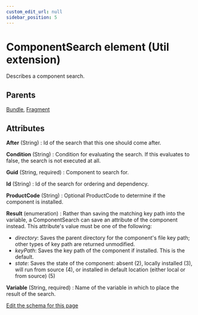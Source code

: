 ```yaml
---
custom_edit_url: null
sidebar_position: 5
---
```

# ComponentSearch element (Util extension)
Describes a component search.

## Parents
[Bundle](../wxs/bundle.md), [Fragment](../wxs/fragment.md)

## Attributes
**After** (String)
  : Id of the search that this one should come after.

**Condition** (String)
  : Condition for evaluating the search. If this evaluates to false, the search is not executed at all.

**Guid** (String, required)
  : Component to search for.

**Id** (String)
  : Id of the search for ordering and dependency.

**ProductCode** (String)
  : Optional ProductCode to determine if the component is installed.

**Result** (enumeration)
  : Rather than saving the matching key path into the variable, a ComponentSearch can save an attribute of the component instead. This attribute's value must be one of the following:
- *directory*: Saves the parent directory for the component's file key path; other types of key path are returned unmodified.
- *keyPath*: Saves the key path of the component if installed. This is the default.
- *state*: Saves the state of the component: absent (2), locally installed (3), will run from source (4), or installed in default location (either local or from source) (5)

**Variable** (String, required)
  : Name of the variable in which to place the result of the search.


[Edit the schema for this page](https://github.com/wixtoolset/web/blob/master/src/xsd4/util.xsd)